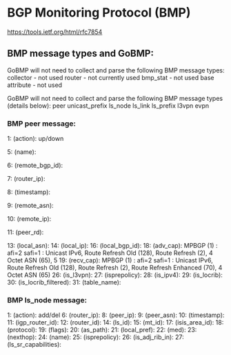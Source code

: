 # BGP Monitoring Protocol (BMP)

https://tools.ietf.org/html/rfc7854

## BMP message types and GoBMP:
GoBMP will not need to collect and parse the following BMP message types:
collector - not used
router - not currently used
bmp_stat - not used
base attribute - not used

GoBMP will not need to collect and parse the following BMP message types (details below):
peer
unicast_prefix 
ls_node
ls_link
ls_prefix
l3vpn
evpn

### BMP peer message:
1: (action): up/down

5: (name): 

6: (remote_bgp_id): 

7: (router_ip): 

8: (timestamp): 

9: (remote_asn): 

10: (remote_ip): 

11: (peer_rd): 

13: (local_asn): 
14: (local_ip): 
16: (local_bgp_id):
18: (adv_cap): MPBGP (1) : afi=2 safi=1 : Unicast IPv6, Route Refresh Old (128), Route Refresh (2), 4 Octet ASN (65), 5
19: (recv_cap): MPBGP (1) : afi=2 safi=1 : Unicast IPv6, Route Refresh Old (128), Route Refresh (2), Route Refresh Enhanced (70), 4 Octet ASN (65) 
26: (is_l3vpn): 
27: (isprepolicy): 
28: (is_ipv4): 
29: (is_locrib): 
30: (is_locrib_filtered): 
31: (table_name): 

### BMP ls_node message:
1: (action): add/del
6: (router_ip): 
8: (peer_ip): 
9: (peer_asn):
10: (timestamp): 
11: (igp_router_id): 
12: (router_id): 
14: (ls_id): 
15: (mt_id): 
17: (isis_area_id): 
18: (protocol): 
19: (flags): 
20: (as_path): 
21: (local_pref): 
22: (med): 
23: (nexthop): 
24: (name): 
25: (isprepolicy): 
26: (is_adj_rib_in): 
27: (ls_sr_capabilities):


